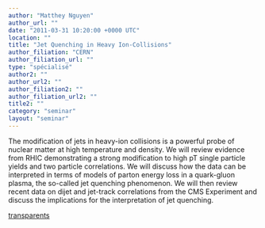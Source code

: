 ```yaml
---
author: "Matthey Nguyen"
author_url: ""
date: "2011-03-31 10:20:00 +0000 UTC"
location: ""
title: "Jet Quenching in Heavy Ion-Collisions"
author_filiation: "CERN"
author_filiation_url: ""
type: "spécialisé"
author2: ""
author_url2: ""
author_filiation2: ""
author_filiation_url2: ""
title2: ""
category: "seminar" 
layout: "seminar"
---
```

The modification of jets in heavy-ion collisions is a powerful probe of nuclear matter at high temperature and density. We will review evidence from RHIC demonstrating a strong modification to high pT single particle yields and two particle correlations. We will discuss how the data can be interpreted in terms of models of parton energy loss in a quark-gluon plasma, the so-called jet quenching phenomenon. We will then review recent data on dijet and jet-track correlations from the CMS Experiment and discuss the implications for the interpretation of jet quenching.

[transparents](images/Communication/seminaires/MatthewNguyen.pdf)
